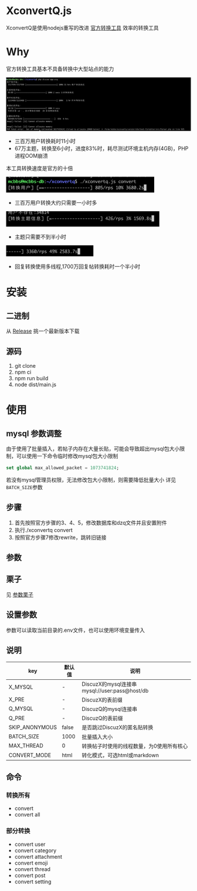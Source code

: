 # XconvertQ.js

XconvertQ是使用nodejs重写的改进 [官方转换工具](https://discuz.com/docs/Discuzto.html) 效率的转换工具 

# Why

官方转换工具基本不具备转换中大型站点的能力

![xconvertq-php](doc/xconvertq-php.jpg)
 - 三百万用户转换耗时11小时
 - 67万主题，转换至6小时，进度83%时，耗尽测试环境主机内存(4GB)，PHP进程OOM崩溃

本工具转换速度是官方的十倍

![xconvertq.js](doc/xconvertq.js.png)
 - 三百万用户转换大约只需要一小时多

![thread](doc/xconvertq.js-thread.png)
 - 主题只需要不到半小时
 
![img.png](doc/xconvertq.js-post.png)
 - 回复转换使用多线程,1700万回复帖转换耗时一个半小时

# 安装
## 二进制
从 [Release](https://github.com/mcbbs-official/xconvertq/releases) 挑一个最新版本下载

## 源码
1. git clone
2. npm ci
3. npm run build
4. node dist/main.js

# 使用

## mysql 参数调整
由于使用了批量插入，若帖子内存在大量长贴，可能会导致超出mysql包大小限制，可以使用一下命令临时修改mysql包大小限制
```sql 
set global max_allowed_packet = 1073741824;
```
若没有mysql管理员权限，无法修改包大小限制，则需要降低批量大小 详见 `BATCH_SIZE`参数

## 步骤
1. 首先按照官方步骤的3、4、5，修改数据库和dzq文件并且安置附件
2. 执行./xconvertq convert
3. 按照官方步骤7修改rewrite，跳转旧链接

## 参数
## 栗子
见 [参数栗子](./.env.defaults)

## 设置参数
参数可以读取当前目录的.env文件，也可以使用环境变量传入

## 说明
|key|默认值|说明|
|---|---|---|
|X_MYSQL|-|DiscuzX的mysql连接串 mysql://user:pass@host/db
|X_PRE|-|DiscuzX的表前缀
|Q_MYSQL|-|DiscuzQ的mysql连接串
|Q_PRE|-|DiscuzQ的表前缀
|SKIP_ANONYMOUS|false|是否跳过DiscuzX的匿名贴转换
|BATCH_SIZE|1000|批量插入大小
|MAX_THREAD|0|转换帖子时使用的线程数量，为0使用所有核心
|CONVERT_MODE|html|转化模式，可选html或markdown

## 命令
###  转换所有
- convert
- convert all
### 部分转换
- convert user
- convert category
- convert attachment
- convert emoji
- convert thread
- convert post
- convert setting
